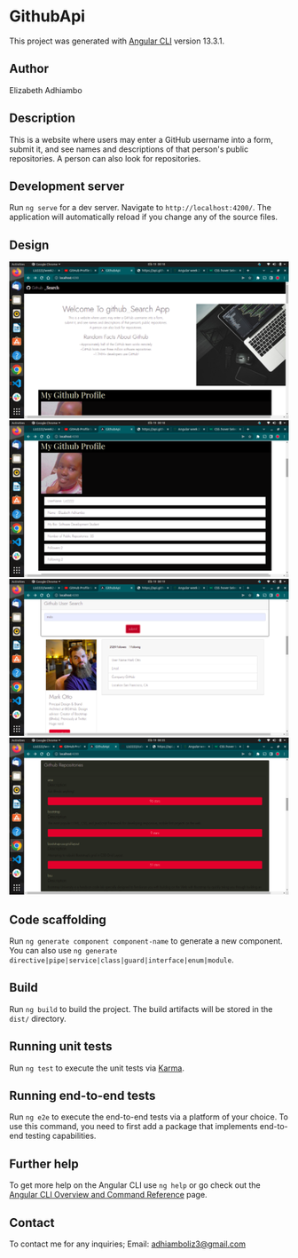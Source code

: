 # GithubApi

This project was generated with [Angular CLI](https://github.com/angular/angular-cli) version 13.3.1.

## Author
Elizabeth Adhiambo

## Description
This is a website where users may enter a GitHub username into a form,
submit it, and see names and descriptions of that person's public repositories.
A person can also look for repositories.
## Development server

Run `ng serve` for a dev server. Navigate to `http://localhost:4200/`. The application will automatically reload if you change any of the source files.



## Design
![Screenshot1](/src/assets/Screenshot%20from%202022-04-19%2000-18-42.png)
![Screenshot2](./src/assets/Screenshot%20from%202022-04-19%2000-18-53.png)
![Screenshot3](./src/assets/Screenshot%20from%202022-04-19%2000-19-57.png)
![Screenshot4](./src/assets/Screenshot%20from%202022-04-19%2000-35-26.png)
## Code scaffolding

Run `ng generate component component-name` to generate a new component. You can also use `ng generate directive|pipe|service|class|guard|interface|enum|module`.

## Build

Run `ng build` to build the project. The build artifacts will be stored in the `dist/` directory.

## Running unit tests

Run `ng test` to execute the unit tests via [Karma](https://karma-runner.github.io).

## Running end-to-end tests

Run `ng e2e` to execute the end-to-end tests via a platform of your choice. To use this command, you need to first add a package that implements end-to-end testing capabilities.

## Further help

To get more help on the Angular CLI use `ng help` or go check out the [Angular CLI Overview and Command Reference](https://angular.io/cli) page.

## Contact
To contact me for any inquiries;
Email: adhiamboliz3@gmail.com
